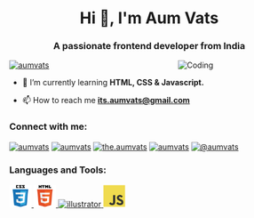 <h1 align="center">Hi 👋, I'm Aum Vats</h1>
<h3 align="center">A passionate frontend developer from India</h3>
<img align="right" alt="Coding" width="200" src="https://camo.githubusercontent.com/a4c584bce1c41271485d28f92aaf9f581b3c88b68ca723b6edfd58b4ba988c2b/68747470733a2f2f63646e2e6472696262626c652e636f6d2f75736572732f313138373833362f73637265656e73686f74732f363533393432392f70726f6772616d65722e676966">

<p align="left"> <a href="https://twitter.com/aumvats" target="blank"><img src="https://img.shields.io/twitter/follow/aumvats?logo=twitter&style=for-the-badge" alt="aumvats" /></a> </p>

- 🌱 I’m currently learning **HTML, CSS & Javascript.**

- 📫 How to reach me **its.aumvats@gmail.com**

<h3 align="left">Connect with me:</h3>
<p align="left">
<a href="https://twitter.com/aumvats" target="blank"><img align="center" src="https://raw.githubusercontent.com/rahuldkjain/github-profile-readme-generator/master/src/images/icons/Social/twitter.svg" alt="aumvats" height="30" width="40" /></a>
<a href="https://linkedin.com/in/aumvats" target="blank"><img align="center" src="https://raw.githubusercontent.com/rahuldkjain/github-profile-readme-generator/master/src/images/icons/Social/linked-in-alt.svg" alt="aumvats" height="30" width="40" /></a>
<a href="https://fb.com/the.aumvats" target="blank"><img align="center" src="https://raw.githubusercontent.com/rahuldkjain/github-profile-readme-generator/master/src/images/icons/Social/facebook.svg" alt="the.aumvats" height="30" width="40" /></a>
<a href="https://instagram.com/aumvats" target="blank"><img align="center" src="https://raw.githubusercontent.com/rahuldkjain/github-profile-readme-generator/master/src/images/icons/Social/instagram.svg" alt="aumvats" height="30" width="40" /></a>
<a href="https://medium.com/@aumvats" target="blank"><img align="center" src="https://raw.githubusercontent.com/rahuldkjain/github-profile-readme-generator/master/src/images/icons/Social/medium.svg" alt="@aumvats" height="30" width="40" /></a>
</p>

<h3 align="left">Languages and Tools:</h3>
<p align="left"> <a href="https://www.w3schools.com/css/" target="_blank" rel="noreferrer"> <img src="https://raw.githubusercontent.com/devicons/devicon/master/icons/css3/css3-original-wordmark.svg" alt="css3" width="40" height="40"/> </a> <a href="https://www.w3.org/html/" target="_blank" rel="noreferrer"> <img src="https://raw.githubusercontent.com/devicons/devicon/master/icons/html5/html5-original-wordmark.svg" alt="html5" width="40" height="40"/> </a> <a href="https://www.adobe.com/in/products/illustrator.html" target="_blank" rel="noreferrer"> <img src="https://www.vectorlogo.zone/logos/adobe_illustrator/adobe_illustrator-icon.svg" alt="illustrator" width="40" height="40"/> </a> <a href="https://developer.mozilla.org/en-US/docs/Web/JavaScript" target="_blank" rel="noreferrer"> <img src="https://raw.githubusercontent.com/devicons/devicon/master/icons/javascript/javascript-original.svg" alt="javascript" width="40" height="40"/> </a> </p>
